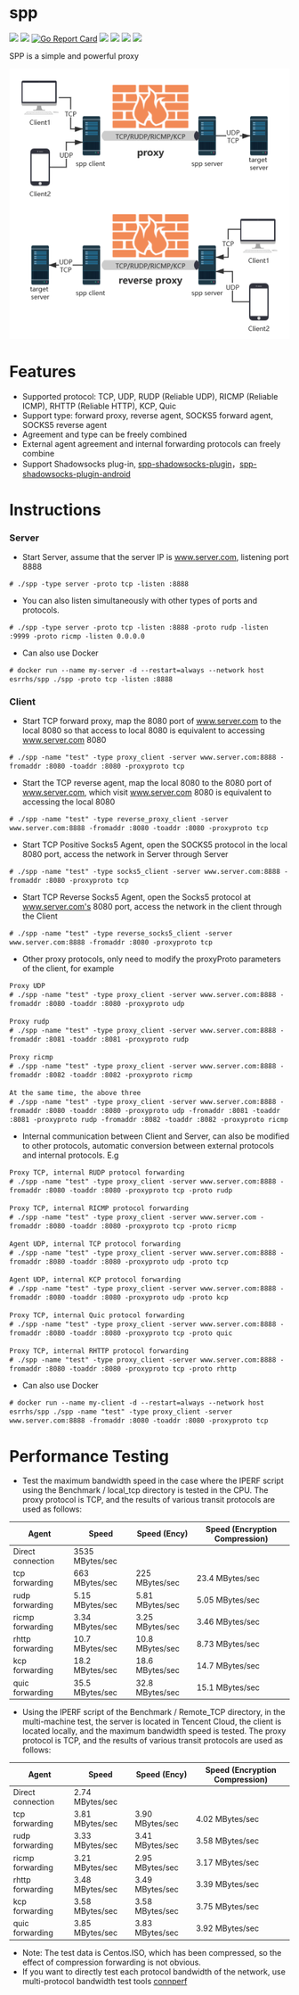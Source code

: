 # spp

[<img src="https://img.shields.io/github/license/esrrhs/spp">](https://github.com/esrrhs/spp)
[<img src="https://img.shields.io/github/languages/top/esrrhs/spp">](https://github.com/esrrhs/spp)
[![Go Report Card](https://goreportcard.com/badge/github.com/esrrhs/spp)](https://goreportcard.com/report/github.com/esrrhs/spp)
[<img src="https://img.shields.io/github/v/release/esrrhs/spp">](https://github.com/esrrhs/spp/releases)
[<img src="https://img.shields.io/github/downloads/esrrhs/spp/total">](https://github.com/esrrhs/spp/releases)
[<img src="https://img.shields.io/docker/pulls/esrrhs/spp">](https://hub.docker.com/repository/docker/esrrhs/spp)
[<img src="https://img.shields.io/github/workflow/status/esrrhs/spp/Go">](https://github.com/esrrhs/spp/actions)

SPP is a simple and powerful proxy

![image](show.png)

# Features
* Supported protocol: TCP, UDP, RUDP (Reliable UDP), RICMP (Reliable ICMP), RHTTP (Reliable HTTP), KCP, Quic
* Support type: forward proxy, reverse agent, SOCKS5 forward agent, SOCKS5 reverse agent
* Agreement and type can be freely combined
* External agent agreement and internal forwarding protocols can freely combine
* Support Shadowsocks plug-in, [spp-shadowsocks-plugin](https://github.com/esrrhs/spp-shadowsocks-plugin)，[spp-shadowsocks-plugin-android](https://github.com/esrrhs/spp-shadowsocks-plugin-android)

# Instructions
### Server
* Start Server, assume that the server IP is www.server.com, listening port 8888
```
# ./spp -type server -proto tcp -listen :8888
```
* You can also listen simultaneously with other types of ports and protocols.
```
# ./spp -type server -proto tcp -listen :8888 -proto rudp -listen :9999 -proto ricmp -listen 0.0.0.0
```
* Can also use Docker
```
# docker run --name my-server -d --restart=always --network host esrrhs/spp ./spp -proto tcp -listen :8888
```
### Client
* Start TCP forward proxy, map the 8080 port of www.server.com to the local 8080 so that access to local 8080 is equivalent to accessing www.server.com 8080
```
# ./spp -name "test" -type proxy_client -server www.server.com:8888 -fromaddr :8080 -toaddr :8080 -proxyproto tcp
```
* Start the TCP reverse agent, map the local 8080 to the 8080 port of www.server.com, which visit www.server.com 8080 is equivalent to accessing the local 8080
```
# ./spp -name "test" -type reverse_proxy_client -server www.server.com:8888 -fromaddr :8080 -toaddr :8080 -proxyproto tcp
```
* Start TCP Positive Socks5 Agent, open the SOCKS5 protocol in the local 8080 port, access the network in Server through Server
```
# ./spp -name "test" -type socks5_client -server www.server.com:8888 -fromaddr :8080 -proxyproto tcp
```
* Start TCP Reverse Socks5 Agent, open the Socks5 protocol at www.server.com's 8080 port, access the network in the client through the Client
```
# ./spp -name "test" -type reverse_socks5_client -server www.server.com:8888 -fromaddr :8080 -proxyproto tcp
```
* Other proxy protocols, only need to modify the proxyProto parameters of the client, for example

```
Proxy UDP
# ./spp -name "test" -type proxy_client -server www.server.com:8888 -fromaddr :8080 -toaddr :8080 -proxyproto udp

Proxy rudp
# ./spp -name "test" -type proxy_client -server www.server.com:8888 -fromaddr :8081 -toaddr :8081 -proxyproto rudp

Proxy ricmp
# ./spp -name "test" -type proxy_client -server www.server.com:8888 -fromaddr :8082 -toaddr :8082 -proxyproto ricmp

At the same time, the above three
# ./spp -name "test" -type proxy_client -server www.server.com:8888 -fromaddr :8080 -toaddr :8080 -proxyproto udp -fromaddr :8081 -toaddr :8081 -proxyproto rudp -fromaddr :8082 -toaddr :8082 -proxyproto ricmp

```
* Internal communication between Client and Server, can also be modified to other protocols, automatic conversion between external protocols and internal protocols. E.g

```
Proxy TCP, internal RUDP protocol forwarding
# ./spp -name "test" -type proxy_client -server www.server.com:8888 -fromaddr :8080 -toaddr :8080 -proxyproto tcp -proto rudp

Proxy TCP, internal RICMP protocol forwarding
# ./spp -name "test" -type proxy_client -server www.server.com -fromaddr :8080 -toaddr :8080 -proxyproto tcp -proto ricmp

Agent UDP, internal TCP protocol forwarding
# ./spp -name "test" -type proxy_client -server www.server.com:8888 -fromaddr :8080 -toaddr :8080 -proxyproto udp -proto tcp

Agent UDP, internal KCP protocol forwarding
# ./spp -name "test" -type proxy_client -server www.server.com:8888 -fromaddr :8080 -toaddr :8080 -proxyproto udp -proto kcp

Proxy TCP, internal Quic protocol forwarding
# ./spp -name "test" -type proxy_client -server www.server.com:8888 -fromaddr :8080 -toaddr :8080 -proxyproto tcp -proto quic

Proxy TCP, internal RHTTP protocol forwarding
# ./spp -name "test" -type proxy_client -server www.server.com:8888 -fromaddr :8080 -toaddr :8080 -proxyproto tcp -proto rhttp
```
* Can also use Docker

```
# docker run --name my-client -d --restart=always --network host esrrhs/spp ./spp -name "test" -type proxy_client -server www.server.com:8888 -fromaddr :8080 -toaddr :8080 -proxyproto tcp
```

# Performance Testing
* Test the maximum bandwidth speed in the case where the IPERF script using the Benchmark / local_tcp directory is tested in the CPU. The proxy protocol is TCP, and the results of various transit protocols are used as follows:

|     Agent | Speed | Speed (Ency) | Speed (Encryption Compression)
|--------------|----------|----------|----------|
| Direct connection | 3535 MBytes/sec | | |
| tcp forwarding  | 663 MBytes/sec | 225 MBytes/sec | 23.4 MBytes/sec |
| rudp forwarding  | 5.15 MBytes/sec | 5.81 MBytes/sec | 5.05 MBytes/sec|
| ricmp forwarding  | 3.34 MBytes/sec | 3.25 MBytes/sec|3.46 MBytes/sec |
| rhttp forwarding  | 10.7 MBytes/sec | 10.8 MBytes/sec| 8.73 MBytes/sec|
| kcp forwarding  | 18.2 MBytes/sec | 18.6 MBytes/sec| 14.7 MBytes/sec|
| quic forwarding  | 35.5 MBytes/sec | 32.8 MBytes/sec|15.1 MBytes/sec |

* Using the IPERF script of the Benchmark / Remote_TCP directory, in the multi-machine test, the server is located in Tencent Cloud, the client is located locally, and the maximum bandwidth speed is tested. The proxy protocol is TCP, and the results of various transit protocols are used as follows:

|     Agent | Speed | Speed (Ency) | Speed (Encryption Compression)
|--------------|----------|----------|----------|
| Direct connection | 2.74 MBytes/sec | | |
| tcp forwarding | 3.81 MBytes/sec |3.90 MBytes/sec | 4.02 MBytes/sec|
| rudp forwarding | 3.33 MBytes/sec | 3.41 MBytes/sec| 3.58 MBytes/sec|
| ricmp forwarding | 3.21 MBytes/sec | 2.95 MBytes/sec| 3.17 MBytes/sec|
| rhttp forwarding | 3.48 MBytes/sec |3.49 MBytes/sec |3.39 MBytes/sec |
| kcp forwarding | 3.58 MBytes/sec |3.58 MBytes/sec | 3.75 MBytes/sec |
| quic forwarding | 3.85 MBytes/sec | 3.83 MBytes/sec | 3.92 MBytes/sec |


* Note: The test data is Centos.ISO, which has been compressed, so the effect of compression forwarding is not obvious.
* If you want to directly test each protocol bandwidth of the network, use multi-protocol bandwidth test tools [connperf](https://github.com/esrrhs/connperf)

